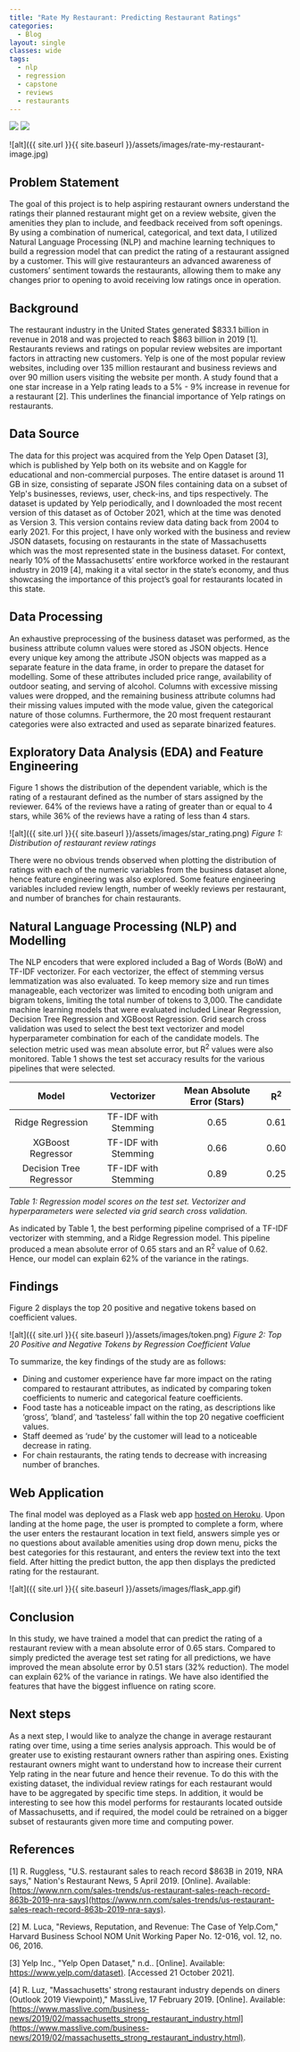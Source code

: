 ```yaml
---
title: "Rate My Restaurant: Predicting Restaurant Ratings"
categories:
  - Blog
layout: single
classes: wide
tags:
  - nlp
  - regression
  - capstone
  - reviews
  - restaurants
---
```


[![](https://img.shields.io/badge/GitHub-View%20on%20GitHub-blue?logo=github)](https://github.com/allistaircota/rate_my_restaurant) [![](https://img.shields.io/badge/Heroku-View%20on%20Heroku-blue?logo=heroku)](http://rate-my-restaurant-app.herokuapp.com/)

![alt]({{ site.url }}{{ site.baseurl }}/assets/images/rate-my-restaurant-image.jpg)

## Problem Statement
The goal of this project is to help aspiring restaurant owners understand the ratings their planned restaurant might get on a review website, given the amenities they plan to include, and feedback received from soft openings. By using a combination of numerical, categorical, and text data, I utilized Natural Language Processing (NLP) and machine learning techniques to build a regression model that can predict the rating of a restaurant assigned by a customer. This will give restauranteurs an advanced awareness of customers’ sentiment towards the restaurants, allowing them to make any changes prior to opening to avoid receiving low ratings once in operation.

## Background
The restaurant industry in the United States generated $833.1 billion in revenue in 2018 and was projected to reach $863 billion in 2019 [1]. Restaurants reviews and ratings on popular review websites are important factors in attracting new customers. Yelp is one of the most popular review websites, including over 135 million restaurant and business reviews and over 90 million users visiting the website per month. A study found that a one star increase in a Yelp rating leads to a 5% - 9% increase in revenue for a restaurant [2]. This underlines the financial importance of Yelp ratings on restaurants.

## Data Source
The data for this project was acquired from the Yelp Open Dataset [3], which is published by Yelp both on its website and on Kaggle for educational and non-commercial purposes. The entire dataset is around 11 GB in size, consisting of separate JSON files containing data on a subset of Yelp's businesses, reviews, user, check-ins, and tips respectively. The dataset is updated by Yelp periodically, and I downloaded the most recent version of this dataset as of October 2021, which at the time was denoted as Version 3. This version contains review data dating back from 2004 to early 2021. For this project, I have only worked with the business and review JSON datasets, focusing on restaurants in the state of Massachusetts which was the most represented state in the business dataset. For context, nearly 10% of the Massachusetts’ entire workforce worked in the restaurant industry in 2019 [4], making it a vital sector in the state’s economy, and thus showcasing the importance of this project’s goal for restaurants located in this state.

## Data Processing
An exhaustive preprocessing of the business dataset was performed, as the business attribute column values were stored as JSON objects. Hence every unique key among the attribute JSON objects was mapped as a separate feature in the data frame, in order to prepare the dataset for modelling. Some of these attributes included price range, availability of outdoor seating, and serving of alcohol. Columns with excessive missing values were dropped, and the remaining business attribute columns had their missing values imputed with the mode value, given the categorical nature of those columns. Furthermore, the 20 most frequent restaurant categories were also extracted and used as separate binarized features.

## Exploratory Data Analysis (EDA) and Feature Engineering
Figure 1 shows the distribution of the dependent variable, which is the rating of a restaurant
defined as the number of stars assigned by the reviewer. 64% of the reviews have a rating of
greater than or equal to 4 stars, while 36% of the reviews have a rating of less than 4 stars.

![alt]({{ site.url }}{{ site.baseurl }}/assets/images/star_rating.png)
*Figure 1: Distribution of restaurant review ratings*

There were no obvious trends observed when plotting the distribution of ratings with each of
the numeric variables from the business dataset alone, hence feature engineering was also
explored. Some feature engineering variables included review length, number of weekly
reviews per restaurant, and number of branches for chain restaurants.

## Natural Language Processing (NLP) and Modelling
The NLP encoders that were explored included a Bag of Words (BoW) and TF-IDF vectorizer.
For each vectorizer, the effect of stemming versus lemmatization was also evaluated. To keep
memory size and run times manageable, each vectorizer was limited to encoding both
unigram and bigram tokens, limiting the total number of tokens to 3,000. The candidate machine learning models that were evaluated included Linear Regression, Decision Tree Regression and XGBoost Regression. Grid search cross validation was used to select the best text vectorizer and model hyperparameter combination for each of the
candidate models. The selection metric used was mean absolute error, but R<sup>2</sup> values were
also monitored. Table 1 shows the test set accuracy results for the various pipelines that were
selected.

| Model                   | Vectorizer           | Mean Absolute Error (Stars)| R<sup>2</sup> |
| :---------------------: |:--------------------:| :-------------------------:| :-----------: |
| Ridge Regression        | TF-IDF with Stemming | 0.65                       | 0.61          |
| XGBoost Regressor       | TF-IDF with Stemming | 0.66                       | 0.60          |
| Decision Tree Regressor | TF-IDF with Stemming | 0.89                       | 0.25          |

*Table 1: Regression model scores on the test set. Vectorizer and hyperparameters were selected via grid search cross validation.*


As indicated by Table 1, the best performing pipeline comprised of a TF-IDF vectorizer with
stemming, and a Ridge Regression model. This pipeline produced a
mean absolute error of 0.65 stars and an R<sup>2</sup> value of 0.62. Hence, our model can explain 62%
of the variance in the ratings.

## Findings
Figure 2 displays the top 20 positive and negative tokens based on coefficient values.

![alt]({{ site.url }}{{ site.baseurl }}/assets/images/token.png)
*Figure 2: Top 20 Positive and Negative Tokens by Regression Coefficient Value*

To summarize, the key findings of the study are as follows:
- Dining and customer experience have far more impact on the rating compared to
restaurant attributes, as indicated by comparing token coefficients to numeric and
categorical feature coefficients.
- Food taste has a noticeable impact on the rating, as descriptions like ‘gross’, ‘bland’,
and ‘tasteless’ fall within the top 20 negative coefficient values.
- Staff deemed as ‘rude’ by the customer will lead to a noticeable decrease in rating.
- For chain restaurants, the rating tends to decrease with increasing number of
branches.

## Web Application
The final model was deployed as a Flask web app [hosted on Heroku](http://rate-my-restaurant-app.herokuapp.com). Upon landing at the home page, the user is prompted to complete a form, where the user enters the restaurant location in text field, answers simple yes or no questions about available amenities using drop down menu, picks the best categories for this restaurant, and enters the review text into the text field. After hitting the predict button, the app then displays the predicted rating for the restaurant.

![alt]({{ site.url }}{{ site.baseurl }}/assets/images/flask_app.gif)

## Conclusion
In this study, we have trained a model that can predict the rating of a restaurant review with a
mean absolute error of 0.65 stars. Compared to simply predicted the average test set rating
for all predictions, we have improved the mean absolute error by 0.51 stars (32% reduction).
The model can explain 62% of the variance in ratings. We have also identified the features
that have the biggest influence on rating score.

## Next steps
As a next step, I would like to analyze the change in average restaurant rating over time,
using a time series analysis approach. This would be of greater use to existing restaurant
owners rather than aspiring ones. Existing restaurant owners might want to understand how
to increase their current Yelp rating in the near future and hence their revenue. To do this
with the existing dataset, the individual review ratings for each restaurant would have to be
aggregated by specific time steps. In addition, it would be interesting to see how this model
performs for restaurants located outside of Massachusetts, and if required, the model could
be retrained on a bigger subset of restaurants given more time and computing power.

## References

[1] R. Ruggless, "U.S. restaurant sales to reach record $863B in 2019, NRA says," Nation's
Restaurant News, 5 April 2019. [Online]. Available: [https://www.nrn.com/sales-trends/us-restaurant-sales-reach-record-863b-2019-nra-says](https://www.nrn.com/sales-trends/us-restaurant-sales-reach-record-863b-2019-nra-says).

[2] M. Luca, "Reviews, Reputation, and Revenue: The Case of Yelp.Com," Harvard Business
School NOM Unit Working Paper No. 12-016, vol. 12, no. 06, 2016.

[3] Yelp Inc., "Yelp Open Dataset," n.d.. [Online]. Available: [https://www.yelp.com/dataset)](https://www.yelp.com/dataset).
[Accessed 21 October 2021].

[4] R. Luz, "Massachusetts' strong restaurant industry depends on diners (Outlook 2019
Viewpoint)," MassLive, 17 February 2019. [Online]. Available:
[https://www.masslive.com/business-news/2019/02/massachusetts_strong_restaurant_industry.html](https://www.masslive.com/business-news/2019/02/massachusetts_strong_restaurant_industry.html).